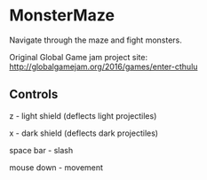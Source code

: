 # MonsterMaze
Navigate through the maze and fight monsters.

Original Global Game jam project site: http://globalgamejam.org/2016/games/enter-cthulu

## Controls
z - light shield (deflects light projectiles)

x - dark shield (deflects dark projectiles)

space bar - slash

mouse down - movement
